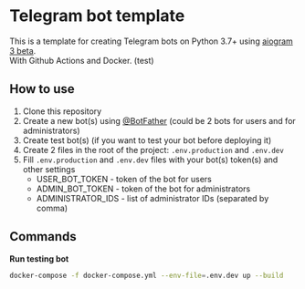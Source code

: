 # Telegram bot template

This is a template for creating Telegram bots on Python 3.7+ using
[aiogram 3 beta](https://github.com/aiogram/aiogram).  
With Github Actions and Docker. (test)


## How to use
1. Clone this repository
2. Create a new bot(s) using [@BotFather](https://t.me/BotFather) (could be 2 bots for users and for administrators)
3. Create test bot(s) (if you want to test your bot before deploying it)
4. Create 2 files in the root of the project: `.env.production` and `.env.dev`
5. Fill `.env.production` and `.env.dev` files with your bot(s) token(s) and other settings
    - USER_BOT_TOKEN - token of the bot for users
    - ADMIN_BOT_TOKEN - token of the bot for administrators
    - ADMINISTRATOR_IDS - list of administrator IDs (separated by comma)


## Commands
**Run testing bot**
```bash
docker-compose -f docker-compose.yml --env-file=.env.dev up --build
```
